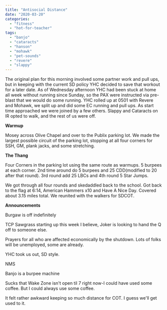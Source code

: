 ```yaml
---
title: "Antisocial Distance"
date: "2020-03-20"
categories: 
  - "fitness"
  - "hot-for-teacher"
tags: 
  - "banjo"
  - "cataracts"
  - "hanson"
  - "mohawk"
  - "pet-sounds"
  - "revere"
  - "slappy"
---
```


The original plan for this morning involved some partner work and pull ups, but in keeping with the current SD policy YHC decided to save that workout for a later date. As of Wednesday afternoon YHC had been stuck at home all week without running since Sunday, so the PAX were instructed via pre-blast that we would do some running. YHC rolled up at 0501 with Revere and Mohawk, we split up and did some EC running and pull ups. As start time approached we were joined by a few others. Slappy and Cataracts on IR opted to walk, and the rest of us were off.

**Warmup**

Mosey across Olive Chapel and over to the Publix parking lot. We made the largest possible circuit of the parking lot, stopping at all four corners for SSH, GM, plank jacks, and some stretching.

**The Thang**

Four Corners in the parking lot using the same route as warmups. 5 burpees at each corner. 2nd time around do 5 burpees and 25 CDD(modified to 20 after that round). 3rd round add 25 LBCs and 4th round 5 Star Jumps.

We got through all four rounds and skedaddled back to the school. Got back to the flag at 6:14, American Hammers x10 and Have A Nice Day. Covered about 3.15 miles total. We reunited with the walkers for SDCOT.

**Announcements**

Burgaw is off indefinitely

TCP Sawgrass starting up this week I believe, Joker is looking to hand the Q off to someone else.

Prayers for all who are affected economically by the shutdown. Lots of folks will be unemployed, some are already.

YHC took us out, SD style.

NMS

Banjo is a burpee machine

Sucks that Wake Zone isn't open til 7 right now-I could have used some coffee. But I could always use some coffee.

It felt rather awkward keeping so much distance for COT. I guess we'll get used to it.

